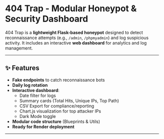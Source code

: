 # 404 Trap - Modular Honeypot & Security Dashboard

404 Trap is a **lightweight Flask-based honeypot** designed to detect reconnaissance attempts (e.g., `/admin`, `/phpmyadmin`) and log suspicious activity. It includes an interactive **web dashboard** for analytics and log management.

---

## ✨ Features
- **Fake endpoints** to catch reconnaissance bots
- **Daily log rotation**
- **Interactive dashboard**:
  - Date filter for logs
  - Summary cards (Total Hits, Unique IPs, Top Path)
  - CSV Export for compliance/reporting
  - Chart.js visualization for top attacker IPs
  - Dark Mode toggle
- **Modular code structure** (Blueprints & Utils)
- **Ready for Render deployment**

---